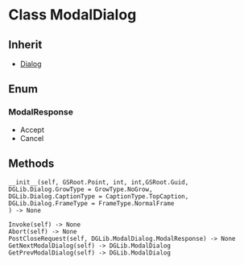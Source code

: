 # Class ModalDialog

## Inherit

* [Dialog](Dialog.md)


## Enum

### ModalResponse

* Accept
* Cancel


## Methods
```
__init__(self, GSRoot.Point, int, int,GSRoot.Guid,
DGLib.Dialog.GrowType = GrowType.NoGrow,
DGLib.Dialog.CaptionType = CaptionType.TopCaption,
DGLib.Dialog.FrameType = FrameType.NormalFrame
) -> None

Invoke(self) -> None
Abort(self) -> None
PostCloseRequest(self, DGLib.ModalDialog.ModalResponse) -> None
GetNextModalDialog(self) -> DGLib.ModalDialog
GetPrevModalDialog(self) -> DGLib.ModalDialog
```
